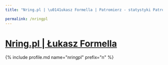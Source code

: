 ```yaml
---
title: "Nring.pl | \u0141ukasz Formella | Patromierz - statystyki Patronite.pl"

permalink: /nringpl
---
```


# [Nring.pl | Łukasz Formella](https://patronite.pl/nringpl)

{% include profile.md name="nringpl" prefix="n" %}
